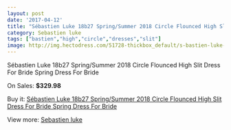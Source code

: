 ```yaml
---
layout: post
date: '2017-04-12'
title: "Sébastien Luke 18b27 Spring/Summer 2018 Circle Flounced High Slit Dress For Bride Spring Dress For Bride"
category: Sebastien luke
tags: ["bastien","high","circle","dresses","slit"]
image: http://img.hectodress.com/51728-thickbox_default/s-bastien-luke-18b27-spring-summer-2018-circle-flounced-high-slit-dress-for-bride-spring-dress-for-bride.jpg
---
```

Sébastien Luke 18b27 Spring/Summer 2018 Circle Flounced High Slit Dress For Bride Spring Dress For Bride

On Sales: **$329.98**
<a href="https://www.hectodress.com/sebastien-luke/16348-s-bastien-luke-18b27-spring-summer-2018-circle-flounced-high-slit-dress-for-bride-spring-dress-for-bride.html"><amp-img layout="responsive" width="600" height="600" src="//img.hectodress.com/51728-thickbox_default/s-bastien-luke-18b27-spring-summer-2018-circle-flounced-high-slit-dress-for-bride-spring-dress-for-bride.jpg" alt="Sébastien Luke 18b27 Spring/Summer 2018 Circle Flounced High Slit Dress For Bride Spring Dress For Bride 0" /></a>
<a href="https://www.hectodress.com/sebastien-luke/16348-s-bastien-luke-18b27-spring-summer-2018-circle-flounced-high-slit-dress-for-bride-spring-dress-for-bride.html"><amp-img layout="responsive" width="600" height="600" src="//img.hectodress.com/51732-thickbox_default/s-bastien-luke-18b27-spring-summer-2018-circle-flounced-high-slit-dress-for-bride-spring-dress-for-bride.jpg" alt="Sébastien Luke 18b27 Spring/Summer 2018 Circle Flounced High Slit Dress For Bride Spring Dress For Bride 1" /></a>
<a href="https://www.hectodress.com/sebastien-luke/16348-s-bastien-luke-18b27-spring-summer-2018-circle-flounced-high-slit-dress-for-bride-spring-dress-for-bride.html"><amp-img layout="responsive" width="600" height="600" src="//img.hectodress.com/51731-thickbox_default/s-bastien-luke-18b27-spring-summer-2018-circle-flounced-high-slit-dress-for-bride-spring-dress-for-bride.jpg" alt="Sébastien Luke 18b27 Spring/Summer 2018 Circle Flounced High Slit Dress For Bride Spring Dress For Bride 2" /></a>
<a href="https://www.hectodress.com/sebastien-luke/16348-s-bastien-luke-18b27-spring-summer-2018-circle-flounced-high-slit-dress-for-bride-spring-dress-for-bride.html"><amp-img layout="responsive" width="600" height="600" src="//img.hectodress.com/51730-thickbox_default/s-bastien-luke-18b27-spring-summer-2018-circle-flounced-high-slit-dress-for-bride-spring-dress-for-bride.jpg" alt="Sébastien Luke 18b27 Spring/Summer 2018 Circle Flounced High Slit Dress For Bride Spring Dress For Bride 3" /></a>
<a href="https://www.hectodress.com/sebastien-luke/16348-s-bastien-luke-18b27-spring-summer-2018-circle-flounced-high-slit-dress-for-bride-spring-dress-for-bride.html"><amp-img layout="responsive" width="600" height="600" src="//img.hectodress.com/51729-thickbox_default/s-bastien-luke-18b27-spring-summer-2018-circle-flounced-high-slit-dress-for-bride-spring-dress-for-bride.jpg" alt="Sébastien Luke 18b27 Spring/Summer 2018 Circle Flounced High Slit Dress For Bride Spring Dress For Bride 4" /></a>

Buy it: [Sébastien Luke 18b27 Spring/Summer 2018 Circle Flounced High Slit Dress For Bride Spring Dress For Bride](https://www.hectodress.com/sebastien-luke/16348-s-bastien-luke-18b27-spring-summer-2018-circle-flounced-high-slit-dress-for-bride-spring-dress-for-bride.html "Sébastien Luke 18b27 Spring/Summer 2018 Circle Flounced High Slit Dress For Bride Spring Dress For Bride")

View more: [Sebastien luke](https://www.hectodress.com/310-sebastien-luke "Sebastien luke")